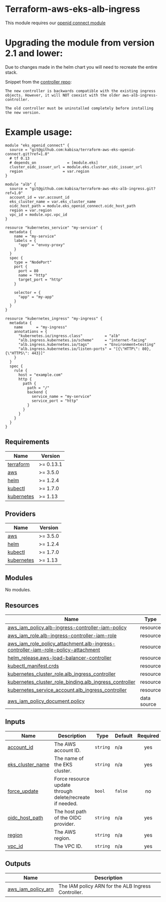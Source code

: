 # Terraform-aws-eks-alb-ingress

This module requires our [openid connect module](https://github.com/kabisa/terraform-aws-eks-openid-connect)

# Upgrading the module from version 2.1 and lower:
Due to changes made in the helm chart you will need to recreate the entire stack.

Snippet from the [controller repo](https://github.com/kubernetes-sigs/aws-load-balancer-controller/tree/main/helm/aws-load-balancer-controller#upgrade):
```
The new controller is backwards compatible with the existing ingress objects. However, it will NOT coexist with the older aws-alb-ingress-controller. 

The old controller must be uninstalled completely before installing the new version.
```

# Example usage:

```hcl-terraform
module "eks_openid_connect" {
  source = "git@github.com:kabisa/terraform-aws-eks-openid-connect.git?ref=1.0"
  # tf 0.13
  # depends_on              = [module.eks]
  cluster_oidc_issuer_url = module.eks.cluster_oidc_issuer_url
  region                  = var.region
}

module "alb" {
  source = "git@github.com:kabisa/terraform-aws-eks-alb-ingress.git?ref=1.0"
  account_id = var.account_id
  eks_cluster_name = var.eks_cluster_name
  oidc_host_path = module.eks_openid_connect.oidc_host_path
  region = var.region
  vpc_id = module.vpc.vpc_id
}

resource "kubernetes_service" "my-service" {
  metadata {
    name = "my-service"
    labels = {
      "app" = "envoy-proxy"
    }
  }
  spec {
    type = "NodePort"
    port {
      port = 80
      name = "http"
      target_port = "http"
    }

    selector = {
      "app" = "my-app"
    }
  }
}

resource "kubernetes_ingress" "my-ingress" {
  metadata {
    name      = "my-ingress"
    annotations = {
      "kubernetes.io/ingress.class"          = "alb"
      "alb.ingress.kubernetes.io/scheme"     = "internet-facing"
      "alb.ingress.kubernetes.io/tags"       = "Environment=testing"
      "alb.ingress.kubernetes.io/listen-ports" = "[{\"HTTP\": 80}, {\"HTTPS\": 443}]"
    }
  }
  spec {
    rule {
      host = "example.com"
      http {
        path {
          path = "/"
          backend {
            service_name = "my-service"
            service_port = "http"
          }
        }
      }
    }
  }
}
```

## Requirements

| Name | Version |
|------|---------|
| <a name="requirement_terraform"></a> [terraform](#requirement\_terraform) | >= 0.13.1 |
| <a name="requirement_aws"></a> [aws](#requirement\_aws) | >= 3.5.0 |
| <a name="requirement_helm"></a> [helm](#requirement\_helm) | >= 1.2.4 |
| <a name="requirement_kubectl"></a> [kubectl](#requirement\_kubectl) | >= 1.7.0 |
| <a name="requirement_kubernetes"></a> [kubernetes](#requirement\_kubernetes) | >= 1.13 |

## Providers

| Name | Version |
|------|---------|
| <a name="provider_aws"></a> [aws](#provider\_aws) | >= 3.5.0 |
| <a name="provider_helm"></a> [helm](#provider\_helm) | >= 1.2.4 |
| <a name="provider_kubectl"></a> [kubectl](#provider\_kubectl) | >= 1.7.0 |
| <a name="provider_kubernetes"></a> [kubernetes](#provider\_kubernetes) | >= 1.13 |

## Modules

No modules.

## Resources

| Name | Type |
|------|------|
| [aws_iam_policy.alb-ingress-controller-iam-policy](https://registry.terraform.io/providers/hashicorp/aws/latest/docs/resources/iam_policy) | resource |
| [aws_iam_role.alb-ingress-controller-iam-role](https://registry.terraform.io/providers/hashicorp/aws/latest/docs/resources/iam_role) | resource |
| [aws_iam_role_policy_attachment.alb-ingress-controller-iam-role-policy-attachment](https://registry.terraform.io/providers/hashicorp/aws/latest/docs/resources/iam_role_policy_attachment) | resource |
| [helm_release.aws-load-balancer-controller](https://registry.terraform.io/providers/hashicorp/helm/latest/docs/resources/release) | resource |
| [kubectl_manifest.crds](https://registry.terraform.io/providers/gavinbunney/kubectl/latest/docs/resources/manifest) | resource |
| [kubernetes_cluster_role.alb_ingress_controller](https://registry.terraform.io/providers/hashicorp/kubernetes/latest/docs/resources/cluster_role) | resource |
| [kubernetes_cluster_role_binding.alb_ingress_controller](https://registry.terraform.io/providers/hashicorp/kubernetes/latest/docs/resources/cluster_role_binding) | resource |
| [kubernetes_service_account.alb_ingress_controller](https://registry.terraform.io/providers/hashicorp/kubernetes/latest/docs/resources/service_account) | resource |
| [aws_iam_policy_document.policy](https://registry.terraform.io/providers/hashicorp/aws/latest/docs/data-sources/iam_policy_document) | data source |

## Inputs

| Name | Description | Type | Default | Required |
|------|-------------|------|---------|:--------:|
| <a name="input_account_id"></a> [account\_id](#input\_account\_id) | The AWS account ID. | `string` | n/a | yes |
| <a name="input_eks_cluster_name"></a> [eks\_cluster\_name](#input\_eks\_cluster\_name) | The name of the EKS cluster. | `string` | n/a | yes |
| <a name="input_force_update"></a> [force\_update](#input\_force\_update) | Force resource update through delete/recreate if needed. | `bool` | `false` | no |
| <a name="input_oidc_host_path"></a> [oidc\_host\_path](#input\_oidc\_host\_path) | The host path of the OIDC provider. | `string` | n/a | yes |
| <a name="input_region"></a> [region](#input\_region) | The AWS region. | `string` | n/a | yes |
| <a name="input_vpc_id"></a> [vpc\_id](#input\_vpc\_id) | The VPC ID. | `string` | n/a | yes |

## Outputs

| Name | Description |
|------|-------------|
| <a name="output_aws_iam_policy_arn"></a> [aws\_iam\_policy\_arn](#output\_aws\_iam\_policy\_arn) | The IAM policy ARN for the ALB Ingress Controller. |